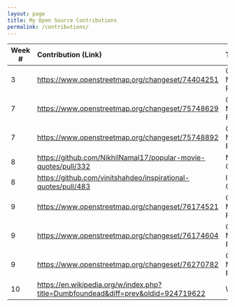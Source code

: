 ```yaml
---
layout: page
title: My Open Source Contributions
permalink: /contributions/
---
```


<!--
Type of the contribution should be "Wikipedia edit", "OpenStreet Map feature", "Project Documentation", "Project Code", "Blog Edit", etc.

The description should include a brief summary of what you did.

Replace the first row below with your contribution.

-->


| Week #       | Contribution (Link)  | Type  | Description |
|---|:---|:---|:---|
|  3  |  https://www.openstreetmap.org/changeset/74404251  |  Open Street Map Feature   |  Added buildings  |
|  7  |  https://www.openstreetmap.org/changeset/75748629  |   Open Street Map Feature  |  Added convenience stores |
|  7  |  https://www.openstreetmap.org/changeset/75748892  |   Open Street Map Feature  |  Added fast food chain |
|  8  |  https://github.com/NikhilNamal17/popular-movie-quotes/pull/332  |  Movie Quote  |  HacktoberFest |
|  8  |  https://github.com/vinitshahdeo/inspirational-quotes/pull/483  |  Inspirational Quote |  HacktoberFest |
|  9  |  https://www.openstreetmap.org/changeset/76174521  |   Open Street Map Feature  |  Added fast food chain |
|  9  |  https://www.openstreetmap.org/changeset/76174604  |   Open Street Map Feature  |  Update pharmacy address |
|  9  |  https://www.openstreetmap.org/changeset/76270782  |   Open Street Map Feature  |  Add gym |
|  10 |  https://en.wikipedia.org/w/index.php?title=Dumbfoundead&diff=prev&oldid=924719622  |  Wikipedia  |  Add album |